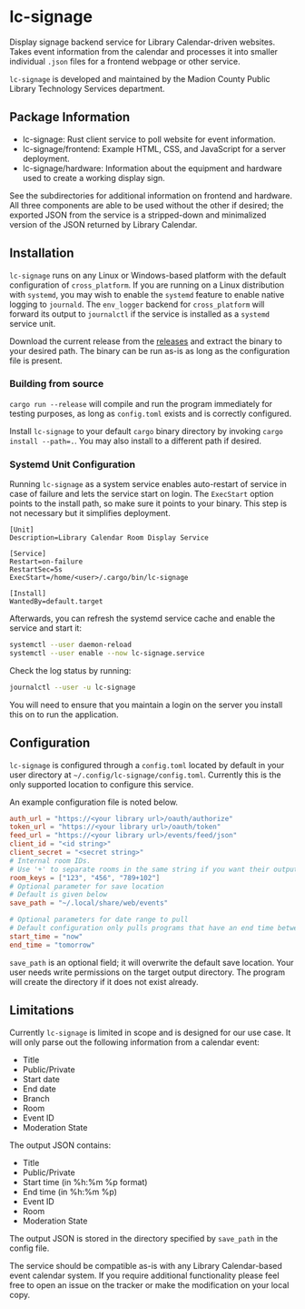 # lc-signage

Display signage backend service for Library Calendar-driven websites. Takes event information from the calendar and processes it into smaller individual `.json` files for a frontend webpage or other service.

`lc-signage` is developed and maintained by the Madion County Public Library Technology Services department.

## Package Information

- lc-signage: Rust client service to poll website for event information.
- lc-signage/frontend: Example HTML, CSS, and JavaScript for a server deployment.
- lc-signage/hardware: Information about the equipment and hardware used to create a working display sign.

See the subdirectories for additional information on frontend and hardware. All three components are able to be used without the other if desired; the exported JSON from the service is a stripped-down and minimalized version of the JSON returned by Library Calendar.

## Installation

`lc-signage` runs on any Linux or Windows-based platform with the default configuration of `cross_platform`. If you are running on a Linux distribution with `systemd`, you may wish to enable the `systemd` feature to enable native logging to `journald`. The `env_logger` backend for `cross_platform` will forward its output to `journalctl` if the service is installed as a `systemd` service unit.

Download the current release from the [releases](https://github.com/mcplky/lc-signage/releases/latest) and extract the binary to your desired path. The binary can be run as-is as long as the configuration file is present.

### Building from source

`cargo run --release` will compile and run the program immediately for testing purposes, as long as `config.toml` exists and is correctly configured.

Install `lc-signage` to your default `cargo` binary directory by invoking `cargo install --path=.`. You may also install to a different path if desired.

### Systemd Unit Configuration

Running `lc-signage` as a system service enables auto-restart of service in case of failure and lets the service start on login. The `ExecStart` option points to the install path, so make sure it points to your binary. This step is not necessary but it simplifies deployment.

```
[Unit]
Description=Library Calendar Room Display Service

[Service]
Restart=on-failure
RestartSec=5s
ExecStart=/home/<user>/.cargo/bin/lc-signage

[Install]
WantedBy=default.target
```

Afterwards, you can refresh the systemd service cache and enable the service and start it:

```bash
systemctl --user daemon-reload
systemctl --user enable --now lc-signage.service
```

Check the log status by running:

```bash
journalctl --user -u lc-signage
```

You will need to ensure that you maintain a login on the server you install this on to run the application.

## Configuration

`lc-signage` is configured through a `config.toml` located by default in your user directory at `~/.config/lc-signage/config.toml`. Currently this is the only supported location to configure this service.

An example configuration file is noted below.

```toml
auth_url = "https://<your library url>/oauth/authorize"
token_url = "https://<your library url>/oauth/token"
feed_url = "https://<your library url>/events/feed/json"
client_id = "<id string>"
client_secret = "<secret string>"
# Internal room IDs.
# Use '+' to separate rooms in the same string if you want their output to be merged in the same JSON result file
room_keys = ["123", "456", "789+102"]
# Optional parameter for save location
# Default is given below
save_path = "~/.local/share/web/events"

# Optional parameters for date range to pull
# Default configuration only pulls programs that have an end time between the current time and the end of the current day
start_time = "now"
end_time = "tomorrow"
```

`save_path` is an optional field; it will overwrite the default save location. Your user needs write permissions on the target output directory. The program will create the directory if it does not exist already.

## Limitations

Currently `lc-signage` is limited in scope and is designed for our use case. It will only parse out the following information from a calendar event:

* Title
* Public/Private
* Start date
* End date
* Branch
* Room
* Event ID
* Moderation State

The output JSON contains:

* Title
* Public/Private
* Start time (in %h:%m %p format)
* End time (in %h:%m %p)
* Event ID
* Room
* Moderation State

The output JSON is stored in the directory specified by `save_path` in the config file.

The service should be compatible as-is with any Library Calendar-based event calendar system. If you require additional functionality please feel free to open an issue on the tracker or make the modification on your local copy.
